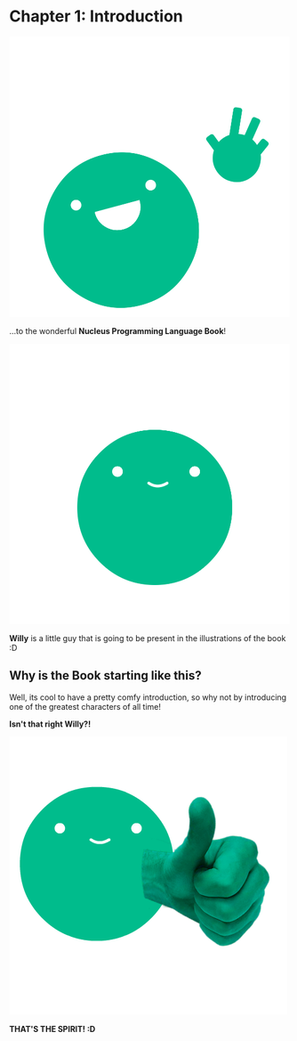 # Chapter 1: Introduction

![Hello! Welcome!](./Resources/1.svg)

...to the wonderful **Nucleus Programming Language Book**!

![This is Willy!](./Resources/2.svg)

**Willy** is a little guy that is going to be present in the illustrations of the book :D

## Why is the Book starting like this?

Well, its cool to have a pretty comfy introduction, so why not by introducing one of the greatest characters of all time!

**Isn't that right Willy?!**

![Thumbs Up Willy](./Resources/3.png)

**THAT'S THE SPIRIT! :D**